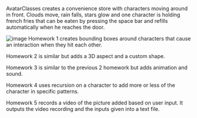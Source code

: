 AvatarClasses creates a convenience store with characters moving around in front. Clouds move, rain falls, stars glow and one character is holding french fries that can be eaten by pressing the space bar and refills automatically when he reaches the door.

![image](https://github.com/Marcello-Feliciano/Processing/assets/165084564/1fa27af3-6bf4-46da-9701-c4ed55e4653a)
Homework 1 creates bounding boxes around characters that cause an interaction when they hit each other.

Homework 2 is similar but adds a 3D aspect and a custom shape.

Homework 3 is similar to the previous 2 homework but adds animation and sound.

Homework 4 uses recursion on a character to add more or less of the character in specific patterns.

Homework 5 records a video of the picture added based on user input. It outputs the video recording and the inputs given into a text file.
